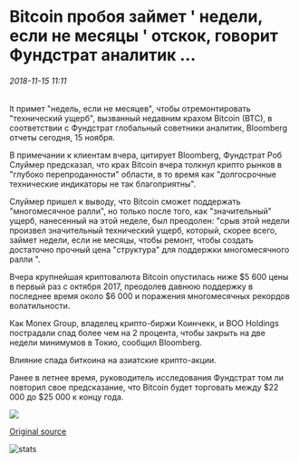 # Bitcoin пробоя займет ' недели, если не месяцы ' отскок, говорит Фундстрат аналитик ...

###### 2018-11-15 11:11

lt примет "недель, если не месяцев", чтобы отремонтировать "технический ущерб", вызванный недавним крахом Bitcoin (BTC), в соответствии с Фундстрат глобальный советники аналитик, Bloomberg отчеты сегодня, 15 ноября.

В примечании к клиентам вчера, цитирует Bloomberg, Фундстрат Роб Слуймер предсказал, что крах Bitcoin вчера толкнул крипто рынков в "глубоко перепроданности" области, в то время как "долгосрочные технические индикаторы не так благоприятны".

Слуймер пришел к выводу, что Bitcoin сможет поддержать "многомесячное ралли", но только после того, как "значительный" ущерб, нанесенный на этой неделе, был преодолен: "срыв этой недели произвел значительный технический ущерб, который, скорее всего, займет недели, если не месяцы, чтобы ремонт, чтобы создать достаточно прочный цена "структура" для поддержки многомесячного ралли ".

Вчера крупнейшая криптовалюта Bitcoin опустилась ниже $5 600 цены в первый раз с октября 2017, преодолев давнюю поддержку в последнее время около $6 000 и поражения многомесячных рекордов волатильности.

Как Monex Group, владелец крипто-биржи Коинчекк, и ВОО Holdings пострадали спад более чем на 2 процента, чтобы закрыть на две недели минимумов в Токио, сообщил Bloomberg.

Влияние спада биткоина на азиатские крипто-акции.

Ранее в летнее время, руководитель исследования Фундстрат том ли повторил свое предсказание, что Bitcoin будет торговать между $22 000 до $25 000 к концу года.

![](https://s3.cointelegraph.com/storage/uploads/view/6e327bd533f20dccf2aa5a3ffae4ec67.png)

[Original source](https://cointelegraph.com/news/bitcoins-breakdown-will-take-weeks-if-not-months-to-rebound-says-fundstrat-analyst)

![stats](https://c.statcounter.com/11760860/0/a89fa40b/1/ "stats")